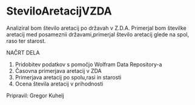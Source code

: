 # SteviloAretacijVZDA
Analiziral bom število aretacij po državah v Z.D.A. Primerjal bom številke aretacij med posameznii državami,primerjal število aretacij glede na spol, raso ter starost.

NAČRT DELA

1. Pridobitev podatkov s pomočjo Wolfram Data Repository-a
2. Časovna primerjava aretacij v ZDA
3. Primerjava aretacij po spolu,rasi in starosti
4. Ocena števila aretacij v prihodnosti

Pripravil: Gregor Kuhelj
